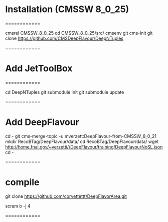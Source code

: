 # Installation (CMSSW 8_0_25)

============

cmsrel CMSSW_8_0_25
cd CMSSW_8_0_25/src/
cmsenv
git cms-init
git clone https://github.com/CMSDeepFlavour/DeepNTuples

============

# Add JetToolBox

============

cd DeepNTuples
git submodule init
git submodule update

============

# Add DeepFlavour

cd -
git cms-merge-topic -u mverzett:DeepFlavour-from-CMSSW_8_0_21
mkdir RecoBTag/DeepFlavour/data/
cd RecoBTag/DeepFlavour/data/
wget http://home.fnal.gov/~verzetti//DeepFlavour/training/DeepFlavourNoSL.json
cd -

============

# compile

git clone https://github.com/corvettettt/DeepFlavorArea.git

scram b -j 4

============

